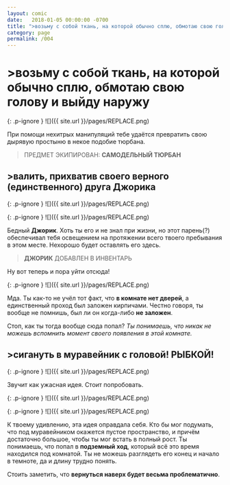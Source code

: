 ```yaml
---
layout: comic
date:   2018-01-05 00:00:00 -0700
title: ">возьму с собой ткань, на которой обычно сплю, обмотаю свою голову и выйду наружу"
category: page
permalink: /004
---
```

# >возьму с собой ткань, на которой обычно сплю, обмотаю свою голову и выйду наружу

{: .p-ignore }
![]({{ site.url }}/pages/REPLACE.png)

При помощи нехитрых манипуляций тебе удаётся превратить свою дырявую простыню в некое подобие тюрбана.

<blockquote>ПРЕДМЕТ ЭКИПИРОВАН: <strong>САМОДЕЛЬНЫЙ ТЮРБАН</strong></blockquote>

## >валить, прихватив своего верного (единственного) друга Джорика

{: .p-ignore }
![]({{ site.url }}/pages/REPLACE.png)

{: .p-ignore }
![]({{ site.url }}/pages/REPLACE.png)

Бедный <strong>Джорик</strong>. Хоть ты его и не знал при жизни, но этот парень(?) обеспечивал тебя освещением на протяжении всего твоего пребывания в этом месте. Нехорошо будет оставлять его здесь.

<blockquote><strong>ДЖОРИК</strong> ДОБАВЛЕН В ИНВЕНТАРЬ</blockquote>

Ну вот теперь и пора уйти отсюда!

{: .p-ignore }
![]({{ site.url }}/pages/REPLACE.png)

Мда. Ты как-то не учёл тот факт, что <strong>в комнате нет дверей</strong>, а единственный проход был заложен кирпичами. Честно говоря, ты вообще не помнишь, был ли он когда-либо <strong>не заложен</strong>. 

Стоп, как ты тогда вообще сюда попал? <em>Ты понимаешь, что никак не можешь вспомнить момент своего появления в этой комнате.</em>

## >сигануть в муравейник с головой! РЫБКОЙ!

{: .p-ignore }
![]({{ site.url }}/pages/REPLACE.png)

Звучит как ужасная идея. Стоит попробовать.

{: .p-ignore }
![]({{ site.url }}/pages/REPLACE.png)

{: .p-ignore }
![]({{ site.url }}/pages/REPLACE.png)

К твоему удивлению, эта идея оправдала себя. Кто бы мог подумать, что под муравейником окажется пустое пространство, и причём достаточно большое, чтобы ты мог встать в полный рост. Ты понимаешь, что попал в <strong>подземный ход</strong>, который всё это время находился под комнатой. Ты не можешь разглядеть его конец и начало в темноте, да и длину трудно понять.

Стоить заметить, что <strong>вернуться наверх будет весьма проблематично</strong>.

